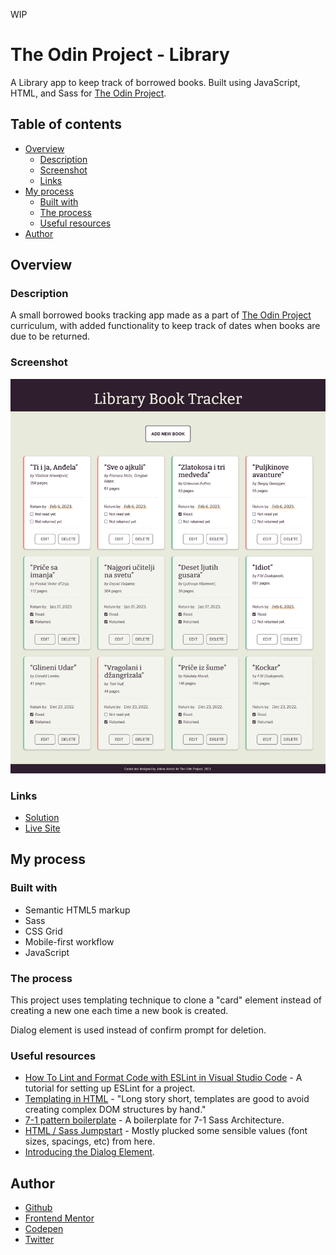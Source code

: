 WIP

# The Odin Project - Library

A Library app to keep track of borrowed books. Built using JavaScript, HTML, and Sass for [The Odin Project](https://www.theodinproject.com).

## Table of contents

- [Overview](#overview)
  - [Description](#description)
  - [Screenshot](#screenshot)
  - [Links](#links)
- [My process](#my-process)
  - [Built with](#built-with)
  - [The process](#the-process)
  - [Useful resources](#useful-resources)
- [Author](#author)

## Overview

### Description

A small borrowed books tracking app made as a part of [The Odin Project](https://www.theodinproject.com) curriculum, with added functionality to keep track of dates when books are due to be returned.

### Screenshot

![](screenshot.png)

### Links

- [Solution](https://github.com/je-jo/library)
- [Live Site](https://je-jo.github.io/library/)

## My process

### Built with

- Semantic HTML5 markup
- Sass
- CSS Grid
- Mobile-first workflow
- JavaScript

### The process

This project uses templating technique to clone a "card" element instead of creating a new one each time a new book is created. 

Dialog element is used instead of confirm prompt for deletion.

### Useful resources

- [How To Lint and Format Code with ESLint in Visual Studio Code](https://www.digitalocean.com/community/tutorials/linting-and-formatting-with-eslint-in-vs-code) - A tutorial for setting up ESLint for a project.
- [Templating in HTML](https://kittygiraudel.com/2022/09/30/templating-in-html/) - "Long story short, templates are good to avoid creating complex DOM structures by hand."
- [7-1 pattern boilerplate](https://github.com/KittyGiraudel/sass-boilerplate/tree/master/stylesheets) - A boilerplate for 7-1 Sass Architecture.
- [HTML / Sass Jumpstart]() - Mostly plucked some sensible values (font sizes, spacings, etc) from here.
- [Introducing the Dialog Element](https://webkit.org/blog/12209/introducing-the-dialog-element/).

## Author

- [Github](https://github.com/je-jo)
- [Frontend Mentor](https://www.frontendmentor.io/profile/je-jo)
- [Codepen](https://codepen.io/je-jo)
- [Twitter](https://twitter.com/jelena_jo_)
